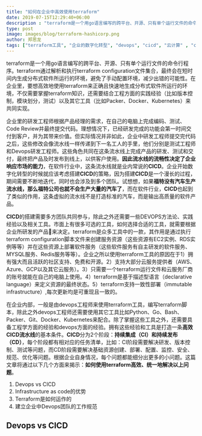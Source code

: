 ```yaml
---
title: "如何在企业中高效使用terraform"
date: 2019-07-15T12:29:40+06:00
description : "terraform是一个用go语言编写的跨平台、开源、只有单个运行文件的命令行程序。terraform通过解析和执行terraform configuration文件集合，最终会在短时间内生成分布式软件所运行的环境，避免了手动配置环境，减少出错的可能性。在企业里，要想高效地使用terraform来正确且快速地生成分布式软件所运行的环境，不仅需要掌握terraform知识，还需要结合工程方面的实践经验以及其它工具来共同实现。"
type: post
image: images/blog/terraform-hashicorp.png
author: 郑思龙
tags: ["terraform工具", "企业的数字化转型", "devops", "cicd", "云计算" , "cloudcomputing"]
---
```


terraform是一个用go语言编写的跨平台、开源、只有单个运行文件的命令行程序。terraform通过解析和执行terraform configuration文件集合，最终会在短时间内生成分布式软件所运行的环境，避免了手动配置环境，减少出错的可能性。在企业里，要想高效地使用terraform来正确且快速地生成分布式软件所运行的环境，不仅需要掌握terraform知识，还需要结合工程方面的实践经验（比如版本控制，模块划分，测试）以及其它工具（比如Packer、Docker、Kubernetes）来共同实现。

企业里的研发工程师根据产品经理的需求，在自己的电脑上完成编码、测试、Code Review并最终提交代码。理想情况下，已经研发完成的功能会第一时间交付到客户，并为其带来价值。但实际情况并非如此，企业中研发工程师提交完代码之后，这些修改会像流水线一样传递到下一名工人的手里，他们分别是测试工程师和Devops研发工程师。这些角色共同在这条流水线上完成产品的研发、测试和交付，最终把产品及时发布到线上，以供客户使用。**因此流水线的流畅性决定了企业响应市场的能力**，在软件行业中，这条流水线就是业内常说的**CICD**。企业开始数字化转型的时候就应该考虑搭建**CICD**的策略，因为搭建**CICD**是一个漫长的过程，期间需要不断地迭代，同时也会涉及到多个团队。试想想，如果**福特没有汽车生产流水线，那么福特公司也就不会生产大量的汽车了**，而在软件行业，**CICD**也起到了类似的作用，这条虚拟的流水线不是打造标准的汽车，而是输出高质量的软件产品。

**CICD**的搭建需要多方团队共同参与，除此之外还需要一些DEVOPS方法论、实践经验以及相关工具。市面上有很多可选的工具，如何选择合适的工具，就需要根据企业所研发的产品来决定。terraform是众多工具中的一款，其作用是通过执行terraform configuration脚本文件来创建服务资源（这些资源有EC2实例、RDS实例等等）并在这些资源上部署软件服务（这些软件服务有自主研发的软件服务、MYSQL服务、Redis服务等等）。企业之所以使用terraform工具的原因在于1）拥有强大而且活跃的社区支持、免费和开源。2）支持大部分云服务提供者（AWS、Azure、GCP以及其它云服务）。3）只需要一个terraform运行文件和云服务厂商的账号就能在自己的电脑上使用。4）terraform是基于描述型语言（declarative language）来定义资源的最终状态。5）terraform支持一致性部署（immutable infrastructure）,每次更新均是可重现且一致的。

在企业内部，一般是由devops工程师来使用terraform工具，编写terraform脚本，除此之外devops工程师还需要使用其它工具比如Python、Go、Bash、Packer、Git、Docker、Kubernetes来配合。除了掌握这些工具之外，还需要具备工程学方面的经验和devops方面的经验。拥有这些经验和工具是打造一条**高效CICD流水线**的基本条件。**CICD**分为2个阶段：**持续集成（CI）和持续发布（CD）**，每个阶段都有相对应的任务清单，比如：CI阶段需要解决研发、版本控制、测试等问题，而CD阶段需要解决基础资源创建、部署、配置、监控、安全、规范、优化等问题。根据企业自身情况，每个问题都能细分出更多的小问题。这篇文章将通过以下几个方面来揭示：**如何使用terraform高效、统一地解决以上问题**。

1. Devops vs CICD
2. Infrastructure as code的优势
3. Terraform是如何运作的
4. 建立企业中Devops团队的工作规范

## Devops vs CICD